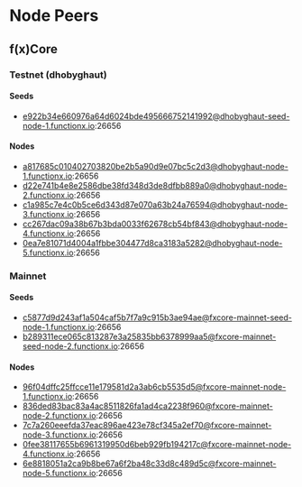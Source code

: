 # Node Peers

## f(x)Core

### Testnet (dhobyghaut)

#### Seeds

* e922b34e660976a64d6024bde495666752141992@dhobyghaut-seed-node-1.functionx.io:26656

#### Nodes

* a817685c010402703820be2b5a90d9e07bc5c2d3@dhobyghaut-node-1.functionx.io:26656
* d22e741b4e8e2586dbe38fd348d3de8dfbb889a0@dhobyghaut-node-2.functionx.io:26656
* c1a985c7e4c0b5ce6d343d87e070a63b24a76594@dhobyghaut-node-3.functionx.io:26656
* cc267dac09a38b67b3bda0033f62678cb54bf843@dhobyghaut-node-4.functionx.io:26656
* 0ea7e81071d4004a1fbbe304477d8ca3183a5282@dhobyghaut-node-5.functionx.io:26656

### Mainnet

#### Seeds

* c5877d9d243af1a504caf5b7f7a9c915b3ae94ae@fxcore-mainnet-seed-node-1.functionx.io:26656
* b289311ece065c813287e3a25835bb6378999aa5@fxcore-mainnet-seed-node-2.functionx.io:26656

#### Nodes

* 96f04dffc25ffcce11e179581d2a3ab6cb5535d5@fxcore-mainnet-node-1.functionx.io:26656
* 836ded83bac83a4ac8511826fa1ad4ca2238f960@fxcore-mainnet-node-2.functionx.io:26656
* 7c7a260eeefda37eac896ae423e78cf345a2ef70@fxcore-mainnet-node-3.functionx.io:26656
* 0fee38117655b6961319950d6beb929fb194217c@fxcore-mainnet-node-4.functionx.io:26656
* 6e8818051a2ca9b8be67a6f2ba48c33d8c489d5c@fxcore-mainnet-node-5.functionx.io:26656
